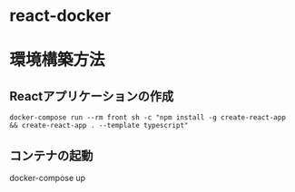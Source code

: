 # react-docker
# 環境構築方法

## Reactアプリケーションの作成
```
docker-compose run --rm front sh -c "npm install -g create-react-app && create-react-app . --template typescript"
```
## コンテナの起動
docker-compose up
